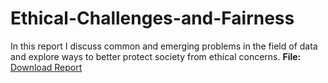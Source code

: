 # Ethical-Challenges-and-Fairness
In this report I discuss common and emerging problems in the field of data and explore ways to better protect society from ethical concerns. 
**File:** [Download Report](./Ethical-Challenges-and-Fairness-in-Modern-Data-Science.pdf)
